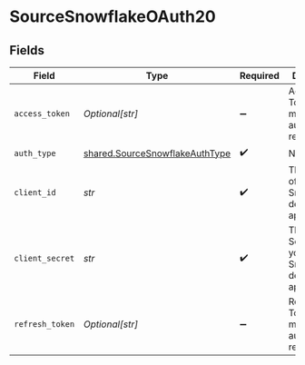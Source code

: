 # SourceSnowflakeOAuth20


## Fields

| Field                                                                            | Type                                                                             | Required                                                                         | Description                                                                      |
| -------------------------------------------------------------------------------- | -------------------------------------------------------------------------------- | -------------------------------------------------------------------------------- | -------------------------------------------------------------------------------- |
| `access_token`                                                                   | *Optional[str]*                                                                  | :heavy_minus_sign:                                                               | Access Token for making authenticated requests.                                  |
| `auth_type`                                                                      | [shared.SourceSnowflakeAuthType](../../models/shared/sourcesnowflakeauthtype.md) | :heavy_check_mark:                                                               | N/A                                                                              |
| `client_id`                                                                      | *str*                                                                            | :heavy_check_mark:                                                               | The Client ID of your Snowflake developer application.                           |
| `client_secret`                                                                  | *str*                                                                            | :heavy_check_mark:                                                               | The Client Secret of your Snowflake developer application.                       |
| `refresh_token`                                                                  | *Optional[str]*                                                                  | :heavy_minus_sign:                                                               | Refresh Token for making authenticated requests.                                 |